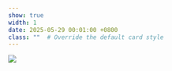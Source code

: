 ```yaml
---
show: true
width: 1
date: 2025-05-29 00:01:00 +0800
class: ""  # Override the default card style
---
```

<div>
<a href="https://forum.firstplan.com" target="_blank">
<img src="{{ 'assets/images/badges/firstplan.png' | relative_url }}" class="img-fluid rounded" >
</a>
</div>